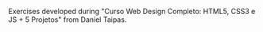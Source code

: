 Exercises developed during "Curso Web Design Completo: HTML5, CSS3 e JS + 5 Projetos" from Daniel Taipas.
 
